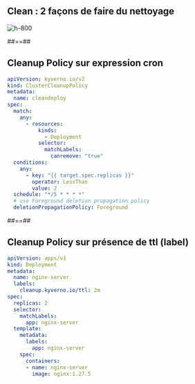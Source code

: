 
<!-- .slide: class="flex-row center" data-background="./assets/volcamp/bkgnd-main2.png"-->
## Clean : 2 façons de faire du nettoyage
![h-800](./assets/techready/clean-policy.png)



##==##
<!-- .slide: class="with-code-dark max-height" data-background="./assets/volcamp/bkgnd-main2.png"-->
## Cleanup Policy sur expression cron
```yaml [2,4,11-13,19]
apiVersion: kyverno.io/v2
kind: ClusterCleanupPolicy
metadata:
  name: cleandeploy
spec:
  match:
    any:
      - resources:
          kinds:
            - Deployment
          selector:
            matchLabels:
              canremove: "true"
  conditions:
    any:
      - key: "{{ target.spec.replicas }}"
        operator: LessThan
        value: 2
  schedule: "*/5 * * * *"
  # use Foreground deletion propagation policy
  deletionPropagationPolicy: Foreground
```


##==##
<!-- .slide: class="with-code-dark max-height" data-background="./assets/volcamp/bkgnd-main2.png"-->
## Cleanup Policy sur présence de ttl (label)
```yaml [2,5-6]
apiVersion: apps/v1
kind: Deployment
metadata:
  name: nginx-server
  labels:
    cleanup.kyverno.io/ttl: 2m
spec:
  replicas: 2
  selector:
    matchLabels:
      app: nginx-server
  template:
    metadata:
      labels:
        app: nginx-server
    spec:
      containers:
      - name: nginx-server
        image: nginx:1.27.5
```

